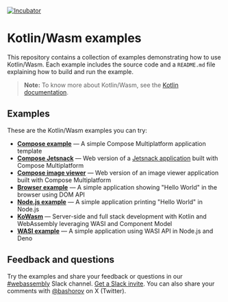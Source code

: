 [![Incubator](https://jb.gg/badges/incubator-plastic.svg)](https://github.com/JetBrains#jetbrains-on-github)

# Kotlin/Wasm examples

This repository contains a collection of examples demonstrating how to use Kotlin/Wasm.
Each example includes the source code and a `README.md` file explaining how to build and run the example.

> **Note:**
> To know more about Kotlin/Wasm, see the [Kotlin documentation](https://kotl.in/wasm).

## Examples

These are the Kotlin/Wasm examples you can try:

* **[Compose example](https://github.com/Kotlin/kotlin-wasm-compose-template/#readme)** — A simple Compose Multiplatform application template
* **[Compose Jetsnack](https://github.com/JetBrains/compose-multiplatform/tree/master/examples/jetsnack/#readme)** — Web version of a [Jetsnack application](https://github.com/android/compose-samples/tree/main/Jetsnack) built with Compose Multiplatform
* **[Compose image viewer](https://github.com/JetBrains/compose-multiplatform/tree/master/examples/imageviewer/#readme)** — Web version of an image viewer application built with Compose Multiplatform
* **[Browser example](https://github.com/Kotlin/kotlin-wasm-browser-template/#readme)** — A simple application showing "Hello World" in the browser using DOM API
* **[Node.js example](https://github.com/Kotlin/kotlin-wasm-nodejs-template/#readme)** — A simple application printing "Hello World" in Node.js
* **[KoWasm](https://github.com/kowasm/kowasm/#readme)** — Server-side and full stack development with Kotlin and WebAssembly leveraging WASI and Component Model
* **[WASI example](https://github.com/Kotlin/kotlin-wasm-wasi-template/#readme)** — A simple application using WASI API in Node.js and Deno

## Feedback and questions

Try the examples and share your feedback or questions in our [#webassembly](https://slack-chats.kotlinlang.org/c/webassembly) Slack channel.
[Get a Slack invite](https://surveys.jetbrains.com/s3/kotlin-slack-sign-up).
You can also share your comments with [@bashorov](https://twitter.com/bashorov) on X (Twitter).
